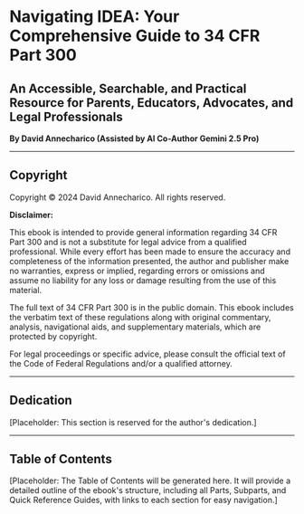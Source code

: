 # Navigating IDEA: Your Comprehensive Guide to 34 CFR Part 300

## An Accessible, Searchable, and Practical Resource for Parents, Educators, Advocates, and Legal Professionals

**By David Annecharico (Assisted by AI Co-Author Gemini 2.5 Pro)**

---

## Copyright

Copyright © 2024 David Annecharico. All rights reserved.

**Disclaimer:**

This ebook is intended to provide general information regarding 34 CFR Part 300 and is not a substitute for legal advice from a qualified professional. While every effort has been made to ensure the accuracy and completeness of the information presented, the author and publisher make no warranties, express or implied, regarding errors or omissions and assume no liability for any loss or damage resulting from the use of this material.

The full text of 34 CFR Part 300 is in the public domain. This ebook includes the verbatim text of these regulations along with original commentary, analysis, navigational aids, and supplementary materials, which are protected by copyright.

For legal proceedings or specific advice, please consult the official text of the Code of Federal Regulations and/or a qualified attorney.

---

## Dedication

[Placeholder: This section is reserved for the author's dedication.]

---

## Table of Contents

[Placeholder: The Table of Contents will be generated here. It will provide a detailed outline of the ebook's structure, including all Parts, Subparts, and Quick Reference Guides, with links to each section for easy navigation.] 